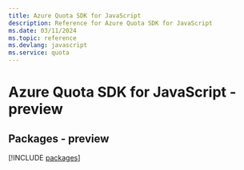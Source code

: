```yaml
---
title: Azure Quota SDK for JavaScript
description: Reference for Azure Quota SDK for JavaScript
ms.date: 03/11/2024
ms.topic: reference
ms.devlang: javascript
ms.service: quota
---
```

# Azure Quota SDK for JavaScript - preview
## Packages - preview
[!INCLUDE [packages](quota-index.md)]